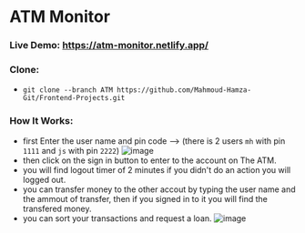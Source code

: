 # ATM Monitor

### Live Demo: https://atm-monitor.netlify.app/

### Clone:
- `git clone --branch ATM https://github.com/Mahmoud-Hamza-Git/Frontend-Projects.git`

### How It Works:
- first Enter the user name and pin code --> (there is 2 users `mh` with pin `1111` and `js` with pin `2222`)
 ![image](https://github.com/Mahmoud-Hamza-Git/Frontend-Projects/assets/86957735/ec8c702d-4497-4dcf-943c-db657ddcb41c)
- then click on the sign in button to enter to the account on The ATM.
- you will find logout timer of 2 minutes if you didn't do an action you will logged out.
- you can transfer money to the other accout by typing the user name and the ammout of transfer, then if you signed in to it you will find the transfered money.
- you can sort your transactions and request a loan.
![image](https://github.com/Mahmoud-Hamza-Git/Frontend-Projects/assets/86957735/548355f6-4038-4493-bb91-44a5dd9d506d)


